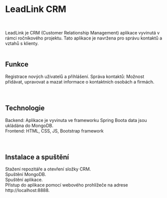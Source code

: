 # LeadLink CRM

</br>

LeadLink je CRM (Customer Relationship Management) aplikace vyvinutá v rámci ročníkového projektu. Tato aplikace je navržena pro správu kontaktů a vztahů s klienty. </br>
</br>

## Funkce
Registrace nových uživatelů a přihlášení.
Správa kontaktů: Možnost přidávat, upravovat a mazat informace o kontaktních osobách a firmách. </br>
</br>
</br>

## Technologie
Backend: Aplikace je vyvinuta ve frameworku Spring Boota data jsou ukládána do MongoDB. </br>
Frontend: HTML, CSS, JS, Bootstrap framework </br>
</br>
</br>

## Instalace a spuštění
Stažení repozitáře a otevření složky CRM. </br>
Spuštění MongoDB. </br>
Spuštění aplikace. </br>
Přístup do aplikace pomocí webového prohlížeče na adrese http://localhost:8888. </br>

